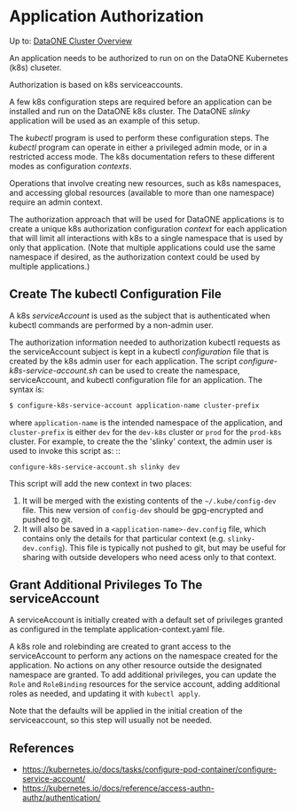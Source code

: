 # Application Authorization

Up to: [DataONE Cluster Overview](../cluster-overview.md)

An application needs to be authorized to run on on the DataONE Kubernetes (k8s) cluseter. 

Authorization is based on k8s serviceaccounts.

A few k8s configuration steps are required before an application can be installed
and run on the DataONE k8s cluster. The DataONE *slinky* application will be used as an 
example of this setup.

The *kubectl* program is used to perform these configuration steps. The *kubectl* program can
operate in either a privileged admin mode, or in a restricted access mode. The k8s documentation
refers to these different modes as configuration *contexts*.

Operations that involve creating new resources, such as k8s namespaces, and accessing
global resources (available to more than one namespace) require an admin context. 

The authorization approach that will be used for DataONE applications is to create a unique 
k8s authorization configuration *context* for each application that will limit all interactions with 
k8s to a single namespace that is used by only that application. (Note that multiple applications could use the same
namespace if desired, as the authorization context could be used by multiple applications.)

## Create The kubectl Configuration File

A k8s *serviceAccount* is used as the subject that is authenticated when kubectl commands are
performed by a non-admin user. 

The authorization information needed to authorization kubectl requests as the serviceAccount
subject is kept in a kubectl *configuration*
file that is created by the k8s admin user for each application. The script *configure-k8s-service-account.sh*
can be used to create the namespace, serviceAccount, and kubectl configuration file for an application. 
The syntax is: 

```sh
$ configure-k8s-service-account application-name cluster-prefix
```

where `application-name` is the intended namespace of the application, and `cluster-prefix` is 
either `dev` for the `dev-k8s` cluster or `prod` for the `prod-k8s` cluster.
For example, to create the the 'slinky' context, the admin user is used to invoke this script as:
::

    configure-k8s-service-account.sh slinky dev

This script will add the new context in two places:

1. It will be merged with the existing contents of the `~/.kube/config-dev` file. This new version of `config-dev` should be gpg-encrypted and pushed to git.
2. It will also be saved in a `<application-name>-dev.config` file, which contains only the details for that particular context (e.g. `slinky-dev.config`). This file is typically not pushed to git, but may be useful for sharing with outside developers who need acess only to that context.

## Grant Additional Privileges To The serviceAccount

A serviceAccount is initially created with a default set of privileges granted as configured in the
template application-context.yaml file. 

A k8s role and rolebinding are created to grant access to the serviceAccount to perform any
actions on the namespace created for the application. No actions on any other resource outside
the designated namespace are granted. To add additional privileges, you can update the `Role` and
`RoleBinding` resources for the service account, adding additional roles as needed, and updating it with
`kubectl apply`.

Note that the defaults will be applied in the initial creation of the serviceaccount, so this step will usually not be needed.

## References

- https://kubernetes.io/docs/tasks/configure-pod-container/configure-service-account/
- https://kubernetes.io/docs/reference/access-authn-authz/authentication/


